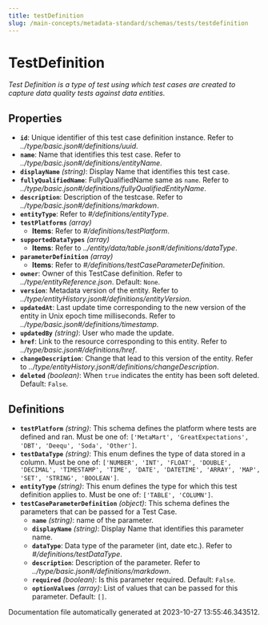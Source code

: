 ```yaml
---
title: testDefinition
slug: /main-concepts/metadata-standard/schemas/tests/testdefinition
---
```


# TestDefinition

*Test Definition is a type of test using which test cases are created to capture data quality tests against data entities.*

## Properties

- **`id`**: Unique identifier of this test case definition instance. Refer to *../type/basic.json#/definitions/uuid*.
- **`name`**: Name that identifies this test case. Refer to *../type/basic.json#/definitions/entityName*.
- **`displayName`** *(string)*: Display Name that identifies this test case.
- **`fullyQualifiedName`**: FullyQualifiedName same as `name`. Refer to *../type/basic.json#/definitions/fullyQualifiedEntityName*.
- **`description`**: Description of the testcase. Refer to *../type/basic.json#/definitions/markdown*.
- **`entityType`**: Refer to *#/definitions/entityType*.
- **`testPlatforms`** *(array)*
  - **Items**: Refer to *#/definitions/testPlatform*.
- **`supportedDataTypes`** *(array)*
  - **Items**: Refer to *../entity/data/table.json#/definitions/dataType*.
- **`parameterDefinition`** *(array)*
  - **Items**: Refer to *#/definitions/testCaseParameterDefinition*.
- **`owner`**: Owner of this TestCase definition. Refer to *../type/entityReference.json*. Default: `None`.
- **`version`**: Metadata version of the entity. Refer to *../type/entityHistory.json#/definitions/entityVersion*.
- **`updatedAt`**: Last update time corresponding to the new version of the entity in Unix epoch time milliseconds. Refer to *../type/basic.json#/definitions/timestamp*.
- **`updatedBy`** *(string)*: User who made the update.
- **`href`**: Link to the resource corresponding to this entity. Refer to *../type/basic.json#/definitions/href*.
- **`changeDescription`**: Change that lead to this version of the entity. Refer to *../type/entityHistory.json#/definitions/changeDescription*.
- **`deleted`** *(boolean)*: When `true` indicates the entity has been soft deleted. Default: `False`.
## Definitions

- **`testPlatform`** *(string)*: This schema defines the platform where tests are defined and ran. Must be one of: `['MetaMart', 'GreatExpectations', 'DBT', 'Deequ', 'Soda', 'Other']`.
- **`testDataType`** *(string)*: This enum defines the type of data stored in a column. Must be one of: `['NUMBER', 'INT', 'FLOAT', 'DOUBLE', 'DECIMAL', 'TIMESTAMP', 'TIME', 'DATE', 'DATETIME', 'ARRAY', 'MAP', 'SET', 'STRING', 'BOOLEAN']`.
- **`entityType`** *(string)*: This enum defines the type for which this test definition applies to. Must be one of: `['TABLE', 'COLUMN']`.
- **`testCaseParameterDefinition`** *(object)*: This schema defines the parameters that can be passed for a Test Case.
  - **`name`** *(string)*: name of the parameter.
  - **`displayName`** *(string)*: Display Name that identifies this parameter name.
  - **`dataType`**: Data type of the parameter (int, date etc.). Refer to *#/definitions/testDataType*.
  - **`description`**: Description of the parameter. Refer to *../type/basic.json#/definitions/markdown*.
  - **`required`** *(boolean)*: Is this parameter required. Default: `False`.
  - **`optionValues`** *(array)*: List of values that can be passed for this parameter. Default: `[]`.


Documentation file automatically generated at 2023-10-27 13:55:46.343512.
